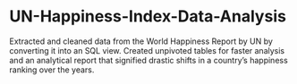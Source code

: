 # UN-Happiness-Index-Data-Analysis
Extracted and cleaned data from the World Happiness Report by UN by converting it into an SQL view. Created unpivoted tables for faster analysis and an analytical report that signified drastic shifts in a country’s happiness ranking over the years.
